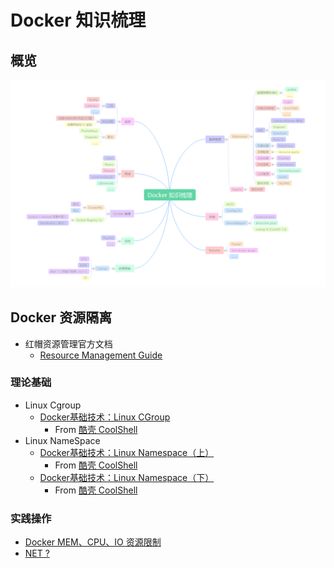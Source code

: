 # Docker 知识梳理

## 概览

![Docker Overview](images/Overview.png)

## Docker 资源隔离

* 红帽资源管理官方文档
    * [Resource Management Guide](https://access.redhat.com/documentation/en-US/Red_Hat_Enterprise_Linux/7/html/Resource_Management_Guide/index.html)

### 理论基础

* Linux Cgroup
    * [Docker基础技术：Linux CGroup](http://coolshell.cn/articles/17049.html)
        * From [酷壳 CoolShell](http://coolshell.cn)
* Linux NameSpace
    * [Docker基础技术：Linux Namespace（上）](http://coolshell.cn/articles/17010.html)
        * From [酷壳 CoolShell](http://coolshell.cn)
    * [Docker基础技术：Linux Namespace（下）](http://coolshell.cn/articles/17029.html)
        * From [酷壳 CoolShell](http://coolshell.cn)

### 实践操作

* [Docker MEM、CPU、IO 资源限制](limit/resource-limit.md)
* [NET ?]()
